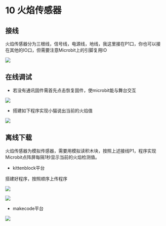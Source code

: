 # 10 火焰传感器

## 接线

火焰传感器分为三根线，信号线，电源线，地线，我这里接在P1口，你也可以接在其他的IO口，但需要注意Microbit上的引脚复用IO

![](https://s2.ax1x.com/2019/09/02/nC8zjI.jpg)

## 在线调试  

- 若没有通讯固件需首先点击恢复固件，使microbit能与舞台交互  

![](https://s2.ax1x.com/2019/09/18/nTC54I.jpg)  

- 搭建如下程序实现小猫说出当前的火焰值

![](https://s2.ax1x.com/2019/09/05/nnIiWQ.jpg)


## 离线下载  

火焰传感器为模拟传感器，需要用模拟读积木块，按照上述接线P1，程序实现Microbit点阵屏每隔1秒显示当前的火焰检测值。 

- kittenblock平台  

搭建好程序，按照顺序上传程序  

![](https://s2.ax1x.com/2019/09/02/nPATlF.jpg)   

![](https://s2.ax1x.com/2019/09/18/nTEV9s.jpg)

- makecode平台   

![](https://s2.ax1x.com/2019/09/02/nPE4HA.jpg)  
